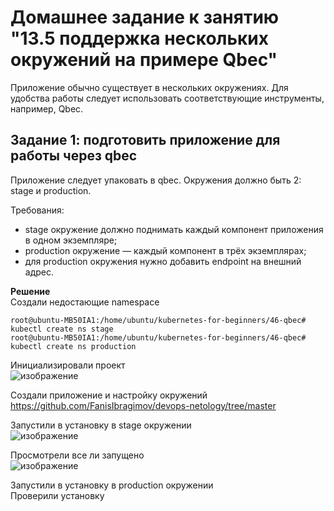 # Домашнее задание к занятию "13.5 поддержка нескольких окружений на примере Qbec"
Приложение обычно существует в нескольких окружениях. Для удобства работы следует использовать соответствующие инструменты, например, Qbec.

## Задание 1: подготовить приложение для работы через qbec
Приложение следует упаковать в qbec. Окружения должно быть 2: stage и production. 

Требования:
* stage окружение должно поднимать каждый компонент приложения в одном экземпляре;   
* production окружение — каждый компонент в трёх экземплярах;   
* для production окружения нужно добавить endpoint на внешний адрес.   
     
**Решение**   
Создали недостающие namespace   
```
root@ubuntu-MB50IA1:/home/ubuntu/kubernetes-for-beginners/46-qbec# kubectl create ns stage    
root@ubuntu-MB50IA1:/home/ubuntu/kubernetes-for-beginners/46-qbec# kubectl create ns production
```    
Инициализировали проект    
![изображение](https://user-images.githubusercontent.com/87299405/181827064-e49e8137-42e9-4068-9253-575a1df85624.png)    
    
Создали приложение и настройку окружений    
https://github.com/FanisIbragimov/devops-netology/tree/master

Запустили в установку в stage окружении    
![изображение](https://user-images.githubusercontent.com/87299405/181828923-d8fd59ec-1db5-442a-897a-d97a1904c5a6.png)    
    
Просмотрели все ли запущено   
![изображение](https://user-images.githubusercontent.com/87299405/181829029-ed74a359-a0d3-45d9-a209-559d8af6d1d9.png)    
     
Запустили в установку в production окружении    
Проверили установку   
